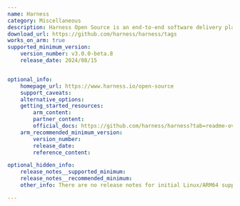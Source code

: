 ```yaml
---
name: Harness
category: Miscellaneous
description: Harness Open Source is an end-to-end software delivery platform. It enhances productivity and accelerates software development cycles, eliminates the need to juggle disjointed software development tools.
download_url: https://github.com/harness/harness/tags
works_on_arm: true
supported_minimum_version:
    version_number: v3.0.0-beta.8
    release_date: 2024/08/15


optional_info:
    homepage_url: https://www.harness.io/open-source
    support_caveats:
    alternative_options:
    getting_started_resources:
        arm_content:
        partner_content:
        official_docs: https://github.com/harness/harness?tab=readme-ov-file#running-harness-locally
    arm_recommended_minimum_version:
        version_number:
        release_date:
        reference_content:

optional_hidden_info:
    release_notes__supported_minimum:
    release_notes__recommended_minimum:
    other_info: There are no release notes for initial Linux/ARM64 support. Harness open source can be installed via the first released docker version [3.0.0-beta.8](https://hub.docker.com/layers/harness/harness/3.0.0-beta.8/images/sha256-0e30129efcffde7513267a92d8f533b0fbc7cce5288cf5c51e295b9b76385574?context=explore) and above.

---
```

